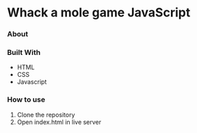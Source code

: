 # Whack a mole game JavaScript

### About


### Built With

- HTML
- CSS
- Javascript

### How to use

1. Clone the repository
2. Open index.html in live server